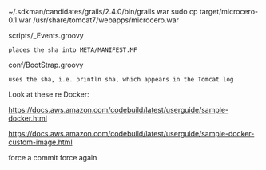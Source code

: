 ~/.sdkman/candidates/grails/2.4.0/bin/grails war
sudo cp target/microcero-0.1.war /usr/share/tomcat7/webapps/microcero.war

scripts/_Events.groovy 

    places the sha into META/MANIFEST.MF

conf/BootStrap.groovy 

    uses the sha, i.e. println sha, which appears in the Tomcat log
 

Look at these re Docker:

https://docs.aws.amazon.com/codebuild/latest/userguide/sample-docker.html

https://docs.aws.amazon.com/codebuild/latest/userguide/sample-docker-custom-image.html

force a commit
force again
